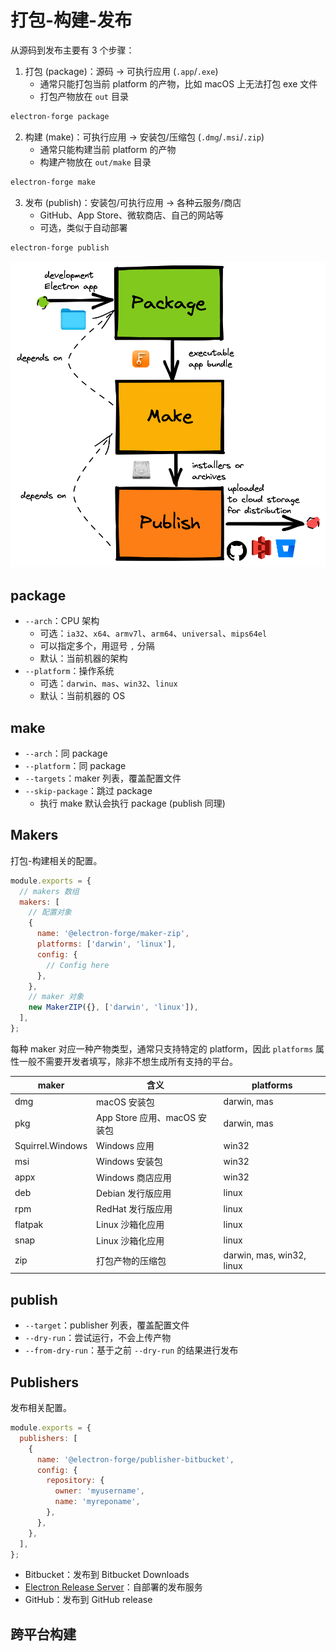 # 打包-构建-发布

从源码到发布主要有 3 个步骤：

1. 打包 (package)：源码 -> 可执行应用 (`.app`/`.exe`)
   - 通常只能打包当前 platform 的产物，比如 macOS 上无法打包 exe 文件
   - 打包产物放在 `out` 目录

```sh
electron-forge package
```

2. 构建 (make)：可执行应用 -> 安装包/压缩包 (`.dmg`/`.msi`/`.zip`)
   - 通常只能构建当前 platform 的产物
   - 构建产物放在 `out/make` 目录

```sh
electron-forge make
```

3. 发布 (publish)：安装包/可执行应用 -> 各种云服务/商店
   - GitHub、App Store、微软商店、自己的网站等
   - 可选，类似于自动部署

```sh
electron-forge publish
```

![](./assets/build-flow.webp)

## package

- `--arch`：CPU 架构
  - 可选：`ia32`、`x64`、`armv7l`、`arm64`、`universal`、`mips64el`
  - 可以指定多个，用逗号 `,` 分隔
  - 默认：当前机器的架构
- `--platform`：操作系统
  - 可选：`darwin`、`mas`、`win32`、`linux`
  - 默认：当前机器的 OS

## make

- `--arch`：同 package
- `--platform`：同 package
- `--targets`：maker 列表，覆盖配置文件
- `--skip-package`：跳过 package
  - 执行 make 默认会执行 package (publish 同理)

## Makers

打包-构建相关的配置。

```js
module.exports = {
  // makers 数组
  makers: [
    // 配置对象
    {
      name: '@electron-forge/maker-zip',
      platforms: ['darwin', 'linux'],
      config: {
        // Config here
      },
    },
    // maker 对象
    new MakerZIP({}, ['darwin', 'linux']),
  ],
};
```

每种 maker 对应一种产物类型，通常只支持特定的 platform，因此 `platforms` 属性一般不需要开发者填写，除非不想生成所有支持的平台。

| maker            | 含义                         | platforms                 |
| ---------------- | ---------------------------- | ------------------------- |
| dmg              | macOS 安装包                 | darwin, mas               |
| pkg              | App Store 应用、macOS 安装包 | darwin, mas               |
| Squirrel.Windows | Windows 应用                 | win32                     |
| msi              | Windows 安装包               | win32                     |
| appx             | Windows 商店应用             | win32                     |
| deb              | Debian 发行版应用            | linux                     |
| rpm              | RedHat 发行版应用            | linux                     |
| flatpak          | Linux 沙箱化应用             | linux                     |
| snap             | Linux 沙箱化应用             | linux                     |
| zip              | 打包产物的压缩包             | darwin, mas, win32, linux |

## publish

- `--target`：publisher 列表，覆盖配置文件
- `--dry-run`：尝试运行，不会上传产物
- `--from-dry-run`：基于之前 `--dry-run` 的结果进行发布

## Publishers

发布相关配置。

```js
module.exports = {
  publishers: [
    {
      name: '@electron-forge/publisher-bitbucket',
      config: {
        repository: {
          owner: 'myusername',
          name: 'myreponame',
        },
      },
    },
  ],
};
```

- Bitbucket：发布到 Bitbucket Downloads
- [Electron Release Server](https://github.com/ArekSredzki/electron-release-server)：自部署的发布服务
- GitHub：发布到 GitHub release

## 跨平台构建
